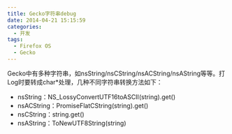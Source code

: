 ```yaml
---
title: Gecko字符串debug
date: 2014-04-21 15:15:59
categories:
  - 开发
tags:
  - Firefox OS
  - Gecko
---
```

Gecko中有多种字符串，如nsString/nsCString/nsACString/nsAString等等。打Log时要转成char*处理，几种不同字符串转换方法如下：

* nsString：NS_LossyConvertUTF16toASCII(string).get()
* nsACString：PromiseFlatCString(string).get()
* nsCString：string.get()
* nsAString：ToNewUTF8String(string)
